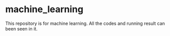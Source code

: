 # machine_learning
This repository is for machine learning. All the codes and running result can been seen in it.
